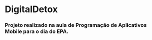 # DigitalDetox



### Projeto realizado na aula de Programação de Aplicativos Mobile para o dia do EPA.





